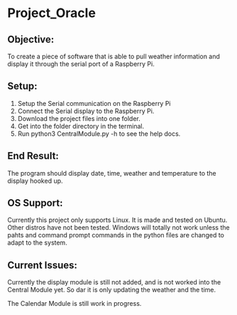 # Project_Oracle
## Objective: 
To create a piece of software that is able to pull weather information and display it through the serial port of a Raspberry Pi. 

## Setup: 
  1. Setup the Serial communication on the Raspberry Pi
  2. Connect the Serial display to the Raspberry Pi. 
  3. Download the project files into one folder. 
  4. Get into the folder directory in the terminal. 
  5. Run python3 CentralModule.py -h to see the help docs. 
 
 ## End Result: 
 The program should display date, time, weather and temperature to the display hooked up. 
 
 ## OS Support: 
 Currently this project only supports Linux. It is made and tested on Ubuntu. Other distros have not been tested. Windows will totally not work unless the pahts and command prompt commands in the python files are changed to adapt to the system. 

 ## Current Issues:
 Currently the display module is still not added, and is not worked into the Central Module yet. So dar it is only updating the weather and the time. 
 
 The Calendar Module is still work in progress. 
